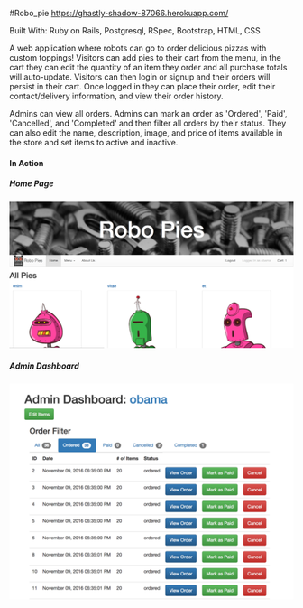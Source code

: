 #Robo_pie
https://ghastly-shadow-87066.herokuapp.com/

Built With:  Ruby on Rails, Postgresql, RSpec, Bootstrap, HTML, CSS

A web application where robots can go to order delicious pizzas with custom toppings! 
Visitors can add pies to their cart from the menu, in the cart they can edit the quantity of an item they order and all purchase totals will auto-update.
Visitors can then login or signup and their orders will persist in their cart.  Once logged in they can place their order, edit their contact/delivery information, and view their order history.

Admins can view all orders.  Admins can mark an order as 'Ordered', 'Paid', 'Cancelled', and 'Completed' and then filter all orders by their status.  They can also edit the name, description, image, and price of items available in the store and set items to active and inactive.

#### In Action

##### Home Page

![image of robo-pie home-page](https://github.com/lsaville/readme-screenshots/blob/master/robo-pies/Screen%20Shot%202017-02-11%20at%203.59.21%20PM.png?raw=true)

##### Admin Dashboard

![image of admin dashboard](https://github.com/lsaville/readme-screenshots/blob/master/robo-pies/Screen%20Shot%202017-02-11%20at%204.00.06%20PM.png?raw=true)
